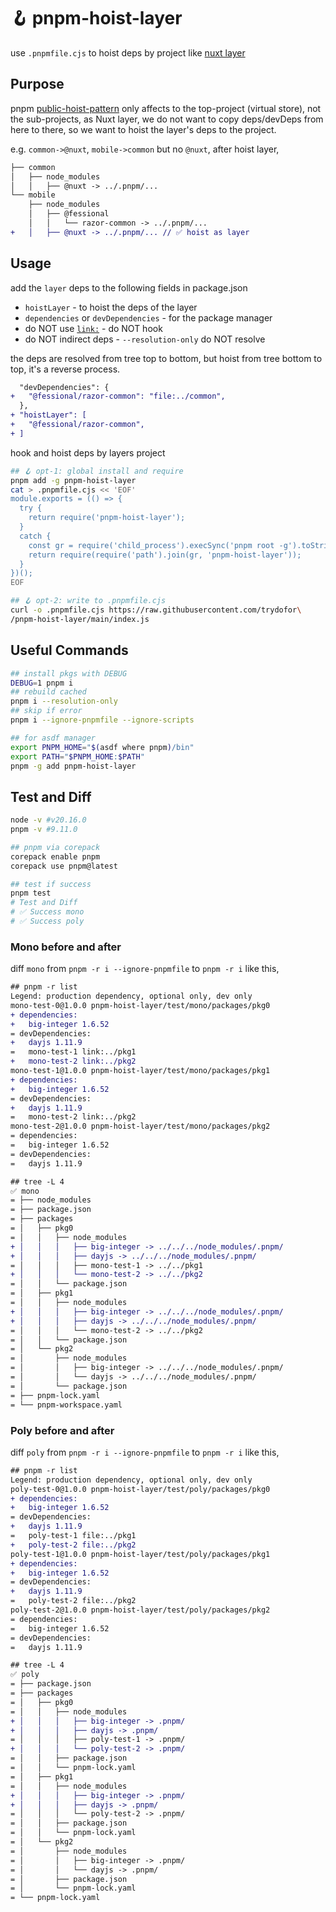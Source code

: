 # 🪝 pnpm-hoist-layer

use `.pnpmfile.cjs` to hoist deps by project like
[nuxt layer](https://nuxt.com/docs/getting-started/layers)

## Purpose

pnpm [public-hoist-pattern](https://pnpm.io/npmrc#public-hoist-pattern)
only affects to the top-project (virtual store), not the sub-projects,
as Nuxt layer, we do not want to copy deps/devDeps from here to there,
so we want to hoist the layer's deps to the project.

e.g. `common->@nuxt`, `mobile->common` but no `@nuxt`, after hoist layer,

```diff
├── common
│   ├── node_modules
│   │   ├── @nuxt -> ../.pnpm/...
└── mobile
    ├── node_modules
    │   ├── @fessional
    │   │   └── razor-common -> ../.pnpm/...
+   │   ├── @nuxt -> ../.pnpm/... // ✅ hoist as layer
```

## Usage

add the `layer` deps to the following fields in package.json

* `hoistLayer` - to hoist the deps of the layer
* `dependencies` or `devDependencies` - for the package manager
* do NOT use [`link:`](https://pnpm.io/cli/link) - do NOT hook
* do NOT indirect deps - `--resolution-only` do NOT resolve

the deps are resolved from tree top to bottom,
but hoist from tree bottom to top, it's a reverse process.

```diff
  "devDependencies": {
+   "@fessional/razor-common": "file:../common",
  },
+ "hoistLayer": [
+   "@fessional/razor-common",
+ ]
```

hook and hoist deps by layers project

```bash
## 🪝 opt-1: global install and require
pnpm add -g pnpm-hoist-layer
cat > .pnpmfile.cjs << 'EOF'
module.exports = (() => {
  try {
    return require('pnpm-hoist-layer');
  }
  catch {
    const gr = require('child_process').execSync('pnpm root -g').toString().trim();
    return require(require('path').join(gr, 'pnpm-hoist-layer'));
  }
})();
EOF

## 🪝 opt-2: write to .pnpmfile.cjs
curl -o .pnpmfile.cjs https://raw.githubusercontent.com/trydofor\
/pnpm-hoist-layer/main/index.js
```

## Useful Commands

```bash
## install pkgs with DEBUG
DEBUG=1 pnpm i
## rebuild cached
pnpm i --resolution-only
## skip if error
pnpm i --ignore-pnpmfile --ignore-scripts

## for asdf manager
export PNPM_HOME="$(asdf where pnpm)/bin"
export PATH="$PNPM_HOME:$PATH"
pnpm -g add pnpm-hoist-layer
```

## Test and Diff

```bash
node -v #v20.16.0
pnpm -v #9.11.0

## pnpm via corepack
corepack enable pnpm
corepack use pnpm@latest

## test if success
pnpm test
# Test and Diff
# ✅ Success mono
# ✅ Success poly
```

### Mono before and after

diff `mono` from `pnpm -r i --ignore-pnpmfile` to `pnpm -r i` like this,

```diff
## pnpm -r list
Legend: production dependency, optional only, dev only
mono-test-0@1.0.0 pnpm-hoist-layer/test/mono/packages/pkg0
+ dependencies:
+   big-integer 1.6.52
= devDependencies:
+   dayjs 1.11.9
=   mono-test-1 link:../pkg1
+   mono-test-2 link:../pkg2
mono-test-1@1.0.0 pnpm-hoist-layer/test/mono/packages/pkg1
+ dependencies:
+   big-integer 1.6.52
= devDependencies:
+   dayjs 1.11.9
=   mono-test-2 link:../pkg2
mono-test-2@1.0.0 pnpm-hoist-layer/test/mono/packages/pkg2
= dependencies:
=   big-integer 1.6.52
= devDependencies:
=   dayjs 1.11.9

## tree -L 4
✅ mono
= ├── node_modules
= ├── package.json
= ├── packages
= │   ├── pkg0
= │   │   ├── node_modules
+ │   │   │   ├── big-integer -> ../../../node_modules/.pnpm/
+ │   │   │   ├── dayjs -> ../../../node_modules/.pnpm/
= │   │   │   ├── mono-test-1 -> ../../pkg1
+ │   │   │   └── mono-test-2 -> ../../pkg2
= │   │   └── package.json
= │   ├── pkg1
= │   │   ├── node_modules
+ │   │   │   ├── big-integer -> ../../../node_modules/.pnpm/
+ │   │   │   ├── dayjs -> ../../../node_modules/.pnpm/
= │   │   │   └── mono-test-2 -> ../../pkg2
= │   │   └── package.json
= │   └── pkg2
= │       ├── node_modules
= │       │   ├── big-integer -> ../../../node_modules/.pnpm/
= │       │   └── dayjs -> ../../../node_modules/.pnpm/
= │       └── package.json
= ├── pnpm-lock.yaml
= └── pnpm-workspace.yaml
```

### Poly before and after

diff `poly` from `pnpm -r i --ignore-pnpmfile` to `pnpm -r i` like this,

```diff
## pnpm -r list
Legend: production dependency, optional only, dev only
poly-test-0@1.0.0 pnpm-hoist-layer/test/poly/packages/pkg0
+ dependencies:
+   big-integer 1.6.52
= devDependencies:
+   dayjs 1.11.9
=   poly-test-1 file:../pkg1
+   poly-test-2 file:../pkg2
poly-test-1@1.0.0 pnpm-hoist-layer/test/poly/packages/pkg1
+ dependencies:
+   big-integer 1.6.52
= devDependencies:
+   dayjs 1.11.9
=   poly-test-2 file:../pkg2
poly-test-2@1.0.0 pnpm-hoist-layer/test/poly/packages/pkg2
= dependencies:
=   big-integer 1.6.52
= devDependencies:
=   dayjs 1.11.9

## tree -L 4
✅ poly
= ├── package.json
= ├── packages
= │   ├── pkg0
= │   │   ├── node_modules
+ │   │   │   ├── big-integer -> .pnpm/
+ │   │   │   ├── dayjs -> .pnpm/
= │   │   │   ├── poly-test-1 -> .pnpm/
+ │   │   │   └── poly-test-2 -> .pnpm/
= │   │   ├── package.json
= │   │   └── pnpm-lock.yaml
= │   ├── pkg1
= │   │   ├── node_modules
+ │   │   │   ├── big-integer -> .pnpm/
+ │   │   │   ├── dayjs -> .pnpm/
= │   │   │   └── poly-test-2 -> .pnpm/
= │   │   ├── package.json
= │   │   └── pnpm-lock.yaml
= │   └── pkg2
= │       ├── node_modules
= │       │   ├── big-integer -> .pnpm/
= │       │   └── dayjs -> .pnpm/
= │       ├── package.json
= │       └── pnpm-lock.yaml
= └── pnpm-lock.yaml
```
